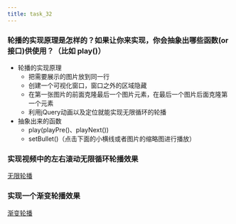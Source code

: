 ```yaml
---
title: task_32
---
```


### 轮播的实现原理是怎样的？如果让你来实现，你会抽象出哪些函数(or接口)供使用？（比如 play()）

 - 轮播的实现原理
	- 把需要展示的图片放到同一行
	- 创建一个可视化窗口，窗口之外的区域隐藏
	- 在第一张图片的前面克隆最后一个图片元素，在最后一个图片后面克隆第一个元素
	- 利用jQuery动画以及定位就能实现无限循环的轮播
 - 抽象出来的函数
	- play(playPre()、playNext())
	- setBullet()（点击下面的小横线或者图片的缩略图进行播放）

### 实现视频中的左右滚动无限循环轮播效果

[无限轮播][1]
### 实现一个渐变轮播效果
[渐变轮播][2]


  [1]: http://js.jirengu.com/fixe/1
  [2]: http://js.jirengu.com/hiyu/1/edit
